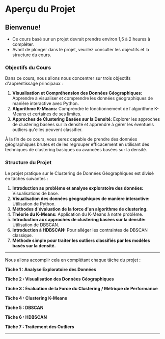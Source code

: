 # Aperçu du Projet

## Bienvenue!
 
- Ce cours basé sur un projet devrait prendre environ 1,5 à 2 heures à compléter.
- Avant de plonger dans le projet, veuillez consulter les objectifs et la structure du cours.

### Objectifs du Cours
Dans ce cours, nous allons nous concentrer sur trois objectifs d'apprentissage principaux :
1. **Visualisation et Compréhension des Données Géographiques:** Apprendre à visualiser et comprendre les données géographiques de manière interactive avec Python.
2. **Algorithme K-Means:** Comprendre le fonctionnement de l'algorithme K-Means et certaines de ses limites.
3. **Approches de Clustering Basées sur la Densité:** Explorer les approches de clustering basées sur la densité et apprendre à gérer les éventuels outliers qu'elles peuvent classifier.

À la fin de ce cours, vous serez capable de prendre des données géographiques brutes et de les regrouper efficacement en utilisant des techniques de clustering basiques ou avancées basées sur la densité.

### Structure du Projet
Le projet pratique sur le Clustering de Données Géographiques est divisé en tâches suivantes :

1. **Introduction au problème et analyse exploratoire des données:** Visualisations de base.
2. **Visualisation des données géographiques de manière interactive:** Utilisation de Python.
3. **Méthodes d'évaluation de la force d'un algorithme de clustering.**
4. **Théorie du K-Means:** Application du K-Means à notre problème.
5. **Introduction aux approches de clustering basées sur la densité:** Utilisation de DBSCAN.
6. **Introduction à HDBSCAN:** Pour alléger les contraintes de DBSCAN classique.
7. **Méthode simple pour traiter les outliers classifiés par les modèles basés sur la densité.**

---

Nous allons accomplir cela en complétant chaque tâche du projet :

**Tâche 1 : Analyse Exploratoire des Données**

**Tâche 2 : Visualisation des Données Géographiques**

**Tâche 3 : Évaluation de la Force du Clustering / Métrique de Performance**

**Tâche 4 : Clustering K-Means**

**Tâche 5 : DBSCAN**

**Tâche 6 : HDBSCAN**

**Tâche 7 : Traitement des Outliers**

---
